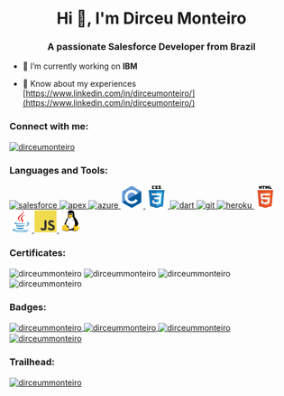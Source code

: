 <style>
   body {
      body {
         background-image: url("img/astronaut2.jpg");
         background-color: #cccccc;
        }
   }
</style>

<h1 align="center">Hi 👋, I'm Dirceu Monteiro</h1>
<h3 align="center">A passionate Salesforce Developer from Brazil</h3>

- 🔭 I’m currently working on **IBM**

- 📄 Know about my experiences
[https://www.linkedin.com/in/dirceumonteiro/](https://www.linkedin.com/in/dirceumonteiro/)

<h3 align="left">Connect with me:</h3>
<p align="left">
   <a href="https://linkedin.com/in/dirceumonteiro" target="blank">
      <img align="center"
         src="https://raw.githubusercontent.com/rahuldkjain/github-profile-readme-generator/master/src/images/icons/Social/linked-in-alt.svg"
         alt="dirceumonteiro" height="30" width="40" />
   </a>
</p>

<h3 align="left">Languages and Tools:</h3>
<p align="left">
   <a href="https://www.salesforce.com/" target="_blank" rel="noreferrer">
      <img
         src="https://logodownload.org/wp-content/uploads/2020/04/salesforce-logo.png"
         alt="salesforce" width="40"
         height="40" />
   </a>
   <a href="https://www.salesforce.com/" target="_blank" rel="noreferrer">
      <img
         src="https://www.opencodez.com/wp-content/uploads/2018/04/Learning-Apex-Salesforce.png"
         alt="apex" width="40"
         height="40" />
   </a>
   <a href="https://azure.microsoft.com/en-in/" target="_blank" rel="noreferrer">
      <img
         src="https://www.vectorlogo.zone/logos/microsoft_azure/microsoft_azure-icon.svg"
         alt="azure" width="40"
         height="40" />
   </a>
   <a href="https://www.cprogramming.com/" target="_blank" rel="noreferrer">
      <img
         src="https://raw.githubusercontent.com/devicons/devicon/master/icons/c/c-original.svg"
         alt="c" width="40"
         height="40" />
   </a>
   <a href="https://www.w3schools.com/css/" target="_blank" rel="noreferrer">
      <img
         src="https://raw.githubusercontent.com/devicons/devicon/master/icons/css3/css3-original-wordmark.svg"
         alt="css3" width="40" height="40" />
   </a>
   <a href="https://dart.dev" target="_blank" rel="noreferrer">
      <img
         src="https://www.vectorlogo.zone/logos/dartlang/dartlang-icon.svg" alt="dart" width="40"
         height="40" />
   </a>
   <a href="https://git-scm.com/" target="_blank" rel="noreferrer">
      <img
         src="https://www.vectorlogo.zone/logos/git-scm/git-scm-icon.svg" alt="git" width="40"
         height="40" />
   </a>
   <a
      href="https://heroku.com" target="_blank" rel="noreferrer">
      <img
         src="https://www.vectorlogo.zone/logos/heroku/heroku-icon.svg" alt="heroku" width="40"
         height="40" />
   </a>
   <a href="https://www.w3.org/html/" target="_blank" rel="noreferrer">
      <img
         src="https://raw.githubusercontent.com/devicons/devicon/master/icons/html5/html5-original-wordmark.svg"
         alt="html5" width="40" height="40" />
   </a>
   <a href="https://www.java.com" target="_blank" rel="noreferrer">
      <img
         src="https://raw.githubusercontent.com/devicons/devicon/master/icons/java/java-original.svg"
         alt="java"
         width="40" height="40" />
   </a>
   <a href="https://developer.mozilla.org/en-US/docs/Web/JavaScript"
      target="_blank" rel="noreferrer">
      <img
         src="https://raw.githubusercontent.com/devicons/devicon/master/icons/javascript/javascript-original.svg"
         alt="javascript" width="40" height="40" />
   </a>
   <a href="https://www.linux.org/" target="_blank"
      rel="noreferrer">
      <img
         src="https://raw.githubusercontent.com/devicons/devicon/master/icons/linux/linux-original.svg"
         alt="linux"
         width="40" height="40" />
   </a>
   </a>
</p>
<h3 align="left">Certificates:</h3>
<p>
   <img align="center"
      src="https://salesforceemily.com/wp-content/uploads/2022/09/2022-08_Badge_SF-Certified_Associate_High-Res.png"
      alt="dirceummonteiro" width="40" height="40" />
   <img align="center"
      src="https://developer.salesforce.com/resources2/certification-site/images/Certifications-logo/Administrator.png"
      alt="dirceummonteiro" width="40" height="40" />
   <img align="center"
      src="https://developer.salesforce.com/resources2/certification-site/images/Certifications-logo/Platform-App-Builder.png"
      alt="dirceummonteiro" width="40" height="40" />
   <img align="center"
      src="https://www.oktana.com/wp-content/uploads/2021/10/Platform-Developer-I-1024x1004.png"
      alt="dirceummonteiro" width="40" height="40" />
</p>

<h3 align="left">Badges:</h3>
<p>
   <a href="https://trailblazer.me/id/dmonteiro10" target="_blank" rel="noreferrer">
      <img align="center"
         src="https://res.cloudinary.com/hy4kyit2a/f_auto,fl_lossy,q_70/learn/superbadges/superbadge_apex/2d3426c48dc056fd5c083ecb5cb66a56_badge.png"
         alt="dirceummonteiro" width="40" height="40" />
   </a>
   <a href="https://www.credly.com/badges/e57caab7-0f80-4067-9380-139e20d06938/public_url" target="_blank" rel="noreferrer">
      <img align="center"
         src="https://images.credly.com/size/340x340/images/6fa4f7f3-0cae-4909-8524-b496bf0c5a76/Telecom-Industry-Jumpstart.png"
         alt="dirceummonteiro" width="40" height="40" />
   </a>
   <a href="https://www.credly.com/badges/f400f79d-485b-494c-bf6f-075f672a0594/public_url" target="_blank" rel="noreferrer">
      <img align="center"
         src="https://images.credly.com/size/340x340/images/229f3133-b44f-4d2d-8d24-ee79fe7278a9/People-Skills-Resiliency.png"
         alt="dirceummonteiro" width="40" height="40" />
   </a>
   
   <a href="https://www.credly.com/badges/2a3f32d2-2d9a-4767-8c13-dccd7d251eec/public_url" target="_blank" rel="noreferrer">
      <img align="center"
         src="https://images.credly.com/size/110x110/images/bc08972c-3c7d-4b99-82a0-c94bcca36674/Badges_v8-07_Practitioner.png"
         alt="dirceummonteiro" width="40" height="40" />
   </a>
</p>

<h3 align="left">Trailhead:</h3>
<a href="https://www.credly.com/badges/e57caab7-0f80-4067-9380-139e20d06938/public_url"
   target="_blank" rel="noreferrer">
   <img align="center"
      src="https://trailhead.salesforce.com/assets/trailhead-og-flogo-eb71bb74c099e270bc2c746649355f1693672d1450cee152facd0de9d6da065d.png"
      alt="dirceummonteiro" width="40" height="40" />
</a>

